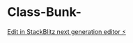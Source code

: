 # Class-Bunk-

[Edit in StackBlitz next generation editor ⚡️](https://stackblitz.com/~/github.com/VK-10-9/Class-Bunk-)